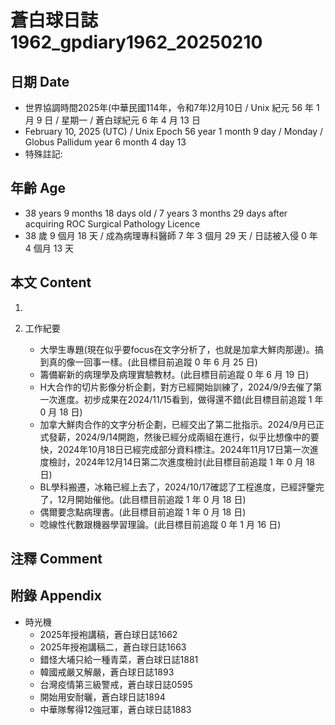 [_metadata_:encoding]: - "utf-8"
[_metadata_:language]: - "zh-Hant-TW"
[_metadata_:fileformat]: - "markdown"
[_metadata_:MIME_type]: - "text/plain"
[_metadata_:markdown_version]: - "commonmark version 0.30"
[_metadata_:markdown_spec]: - "https://spec.commonmark.org/0.30/"

# 蒼白球日誌1962_gpdiary1962_20250210 #

## 日期 Date ##

* 世界協調時間2025年(中華民國114年，令和7年)2月10日 / Unix 紀元 56 年 1 月 9 日 / 星期一 / 蒼白球紀元 6 年 4 月 13 日
* February 10, 2025 (UTC) / Unix Epoch 56 year 1 month 9 day / Monday / Globus Pallidum year 6 month 4 day 13
* 特殊註記:

## 年齡 Age ##

* 38 years 9 months 18 days old / 7 years 3 months 29 days after acquiring ROC Surgical Pathology Licence
* 38 歲 9 個月 18 天 / 成為病理專科醫師 7 年 3 個月 29 天 / 日誌被入侵 0 年 4 個月 13 天

## 本文 Content ##

1. 

2. 工作紀要

    - 大學生專題(現在似乎要focus在文字分析了，也就是加拿大鮮肉那邊)。搞到真的像一回事一樣。(此目標目前追蹤 0 年 6 月 25 日)
    - 籌備嶄新的病理學及病理實驗教材。(此目標目前追蹤 0 年 6 月 19 日)
    - H大合作的切片影像分析企劃，對方已經開始訓練了，2024/9/9去催了第一次進度。初步成果在2024/11/15看到，做得還不錯(此目標目前追蹤 1 年 0 月 18 日)
    - 加拿大鮮肉合作的文字分析企劃，已經交出了第二批指示。2024/9月已正式發薪，2024/9/14開跑，然後已經分成兩組在進行，似乎比想像中的要快，2024年10月18日已經完成部分資料標注。2024年11月17日第一次進度檢討，2024年12月14日第二次進度檢討(此目標目前追蹤 1 年 0 月 18 日)
    - BL學科搬遷，冰箱已經上去了，2024/10/17確認了工程進度，已經評鑒完了，12月開始催他。(此目標目前追蹤 1 年 0 月 18 日)
    - 偶爾要念點病理書。(此目標目前追蹤 1 年 0 月 18 日)
    - 唸線性代數跟機器學習理論。(此目標目前追蹤 0 年 1 月 16 日)

## 注釋 Comment ##


## 附錄 Appendix ##

* 時光機
    - 2025年授袍講稿，蒼白球日誌1662
    - 2025年授袍講稿二，蒼白球日誌1663
    - 錯怪大埔只給一種青菜，蒼白球日誌1881
    - 韓國戒嚴又解嚴，蒼白球日誌1893
    - 台灣疫情第三級警戒，蒼白球日誌0595
    - 開始用安耐曬，蒼白球日誌1894
    - 中華隊奪得12強冠軍，蒼白球日誌1883
